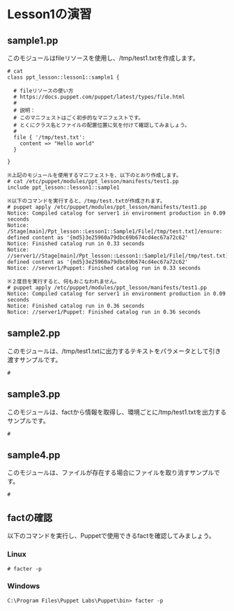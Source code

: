 # Lesson1の演習
## sample1.pp
このモジュールはfileリソースを使用し、/tmp/test1.txtを作成します。  
~~~~
# cat   
class ppt_lesson::lesson1::sample1 {

  # fileリソースの使い方
  # https://docs.puppet.com/puppet/latest/types/file.html
  # 
  # 説明：
  # このマニフェストはごく初歩的なマニフェストです。
  # とくにクラス名とファイルの配置位置に気を付けて確認してみましょう。
  #
  file { '/tmp/test.txt':
    content => "Hello world"
  }

}

※上記のモジュールを使用するマニフェストを、以下のとおり作成します。
# cat /etc/puppet/modules/ppt_lesson/manifests/test1.pp
include ppt_lesson::lesson1::sample1

※以下のコマンドを実行すると、/tmp/test.txtが作成されます。
# puppet apply /etc/puppet/modules/ppt_lesson/manifests/test1.pp
Notice: Compiled catalog for server1 in environment production in 0.09 seconds
Notice: /Stage[main]/Ppt_lesson::Lesson1::Sample1/File[/tmp/test.txt]/ensure: defined content as '{md5}3e25960a79dbc69b674cd4ec67a72c62'
Notice: Finished catalog run in 0.33 seconds
Notice: //server1//Stage[main]/Ppt_lesson::Lesson1::Sample1/File[/tmp/test.txt]/ensure: defined content as '{md5}3e25960a79dbc69b674cd4ec67a72c62'
Notice: //server1/Puppet: Finished catalog run in 0.33 seconds

※２度目を実行すると、何もおこなわれません。
# puppet apply /etc/puppet/modules/ppt_lesson/manifests/test1.pp
Notice: Compiled catalog for server1 in environment production in 0.09 seconds
Notice: Finished catalog run in 0.36 seconds
Notice: //server1/Puppet: Finished catalog run in 0.36 seconds

~~~~
## sample2.pp
このモジュールは、/tmp/test1.txtに出力するテキストをパラメータとして引き渡すサンプルです。 
~~~~
# 

~~~~
## sample3.pp
このモジュールは、factから情報を取得し、環境ごとに/tmp/test1.txtを出力するサンプルです。 
~~~~
# 

~~~~
## sample4.pp
このモジュールは、ファイルが存在する場合にファイルを取り消すサンプルです。 
~~~~
# 

~~~~
## factの確認
以下のコマンドを実行し、Puppetで使用できるfactを確認してみましょう。
### Linux
~~~~
# facter -p
~~~~
### Windows
~~~~
C:\Program Files\Puppet Labs\Puppet\bin> facter -p
~~~~ 
